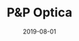 ---
title: "P&P Optica"
collection: experience
permalink: /experience/pnp-optica
date: 2019-08-01
link: 'https://ottomotors.com/'
---